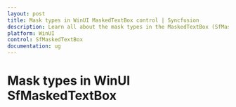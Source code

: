 ```yaml
---
layout: post
title: Mask types in WinUI MaskedTextBox control | Syncfusion
description: Learn all about the mask types in the MaskedTextBox (SfMaskedTextBox) control to set the mask type such as Simple and RegEx.
platform: WinUI
control: SfMaskedTextBox
documentation: ug
---
```


# Mask types in WinUI SfMaskedTextBox
